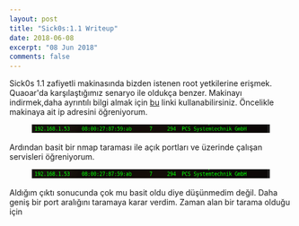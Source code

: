 ```yaml
---
layout: post
title: "Sick0s:1.1 Writeup"
date: 2018-06-08
excerpt: "08 Jun 2018"
comments: false
---
```

Sick0s 1.1 zafiyetli makinasında bizden istenen root yetkilerine erişmek. Quaoar'da karşılaştığımız senaryo ile oldukça benzer.
Makinayı indirmek,daha ayrıntılı bilgi almak için [bu](https://www.vulnhub.com/entry/sickos-11,132/) linki kullanabilirsiniz.
Öncelikle makinaya ait ip adresini öğreniyorum.
<figure >
    <img src="/assets/img/sickos/sickosip.png">
</figure>
Ardından basit bir nmap taraması ile açık portları ve üzerinde çalışan servisleri öğreniyorum.
<figure >
    <img src="/assets/img/sickos/sickosip.png">
</figure>
Aldığım çıktı sonucunda çok mu basit oldu diye düşünmedim değil. Daha geniş bir port aralığını taramaya karar verdim.
Zaman alan bir tarama olduğu için 

